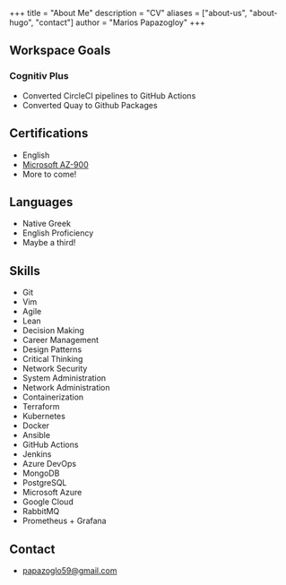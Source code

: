 +++
title = "About Me"
description = "CV"
aliases = ["about-us", "about-hugo", "contact"]
author = "Marios Papazogloy"
+++

## Workspace Goals

### Cognitiv Plus
- Converted CircleCI pipelines to GitHub Actions 
- Converted Quay to Github Packages


## Certifications

- English
- [Microsoft AZ-900](https://www.credly.com/badges/abbee602-3da3-4745-975d-2bec80fe12ed/public_url)
- More to come!


## Languages
- Native Greek
- English Proficiency
- Maybe a third!

## Skills

- Git
- Vim
- Agile
- Lean
- Decision Making
- Career Management
- Design Patterns
- Critical Thinking
- Network Security
- System Administration
- Network Administration
- Containerization
- Terraform
- Kubernetes
- Docker
- Ansible
- GitHub Actions
- Jenkins
- Azure DevOps
- MongoDB
- PostgreSQL
- Microsoft Azure
- Google Cloud
- RabbitMQ
- Prometheus + Grafana

## Contact  
 
- <papazoglo59@gmail.com>
